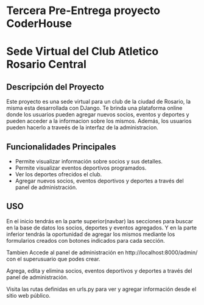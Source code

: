 # Tercera Pre-Entrega proyecto CoderHouse

# Sede Virtual del Club Atletico Rosario Central

## Descripción del Proyecto

Este proyecto es una sede virtual para un club de la ciudad de Rosario, la misma esta desarrollada con DJango.
Te brinda una plataforma online donde los usuarios pueden agregar nuevos socios, eventos y deportes y pueden acceder a la informacion sobre los mismos.
Además, los usuarios pueden hacerlo a traveés de la interfaz de la administracion. 


## Funcionalidades Principales

- Permite visualizar información sobre socios y sus detalles.
- Permite visualizar eventos deportivos programados.
- Ver los deportes ofrecidos el club.
- Agregar nuevos socios, eventos deportivos y deportes a través del panel de administración.

## USO

En el inicio tendrás en la parte superior(navbar) las secciones para buscar en la base de datos los socios, deportes y eventos agregados.
Y en la parte inferior tendrás la oportunidad de agregar los mismos mediante los formularios creados con botones indicados para cada sección.

Tambien Accede al panel de administración en http://localhost:8000/admin/ con el superusuario que podes crear.

Agrega, edita y elimina socios, eventos deportivos y deportes a través del panel de administración.

Visita las rutas definidas en urls.py para ver y agregar información desde el sitio web público.



